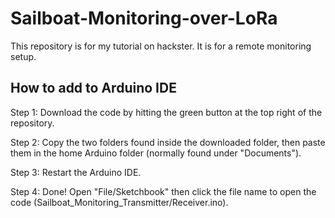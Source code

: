 # Sailboat-Monitoring-over-LoRa
This repository is for my tutorial on hackster.  It is for a remote monitoring setup.


## How to add to Arduino IDE

Step 1: Download the code by hitting the green button at the top right of the repository.

Step 2: Copy the two folders found inside the downloaded folder, then paste them in the home Arduino folder (normally found under "Documents").

Step 3: Restart the Arduino IDE.

Step 4: Done!  Open "File/Sketchbook" then click the file name to open the code (Sailboat_Monitoring_Transmitter/Receiver.ino).
